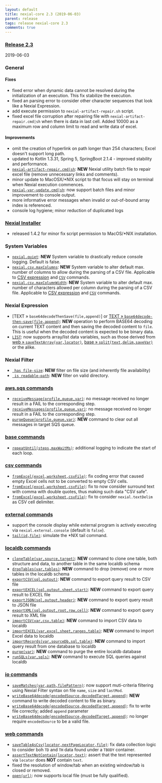 ```yaml
---
layout: default
title: nexial-core 2.3 (2019-06-03)
parent: release
tags: release nexial-core 2.3
comments: true
---
```


### <a href="https://github.com/nexiality/nexial-core/releases/tag/nexial-core-v2.3_0518" class="external-link" target="_nexial_link">Release 2.3</a>
2019-06-03

### General
#### Fixes
- fixed error when dynamic data cannot be resolved during the initialization of an execution. This fix stabilize the 
  execution.
- fixed an parsing error to consider other character sequences that look like a Nexial Expression.
- add execute permission to `nexial-artifact-repair.sh` script.
- fixed excel file corruption after repairing file with `nexial-artifact-repair.cmd|sh` when there is data in last cell. 
  Added 10000 as a maximum row and column limit to read and write data of excel.

#### Improvements
- omit the creation of hyperlink on path longer than 254 characters; Excel doesn't support long path.
- updated to Kotlin 1.3.31, Spring 5, SpringBoot 2.1.4 - improved stability and performance.
- [`nexial-artifact-repair.cmd|sh`](../userguide/BatchFiles#nexial-artifact-repaircmd--nexial-artifact-repairsh): 
  **NEW** Nexial utility batch file to repair excel file (remove unnecessary links and comments).
- minor update to MacOSX/*NIX script to that focus will stay on terminal when Nexial execution commences.
- [`nexial-var-update.cmd|sh`](../userguide/BatchFiles##nexial-variable-updatecmd--nexial-variable-updatesh): 
  now support batch files and minor improvement to console output.
- more informative error messages when invalid or out-of-bound array index is referenced.
- console log hygiene; minor reduction of duplicated logs

### [Nexial Installer](https://github.com/nexiality/nexial-installer)
- released 1.4.2 for minor fix script permission to MacOS/*NIX installation.

### System Variables
- [`nexial.quiet`](../systemvars/index#nexial.quiet): **NEW** System variable to drastically reduce console logging. 
  Default is false.
- [`nexial.csv.maxColumns`](../systemvars/index#nexial.csv.maxColumns): **NEW** System variable to alter default max.
  number of columns to allow during the parsing of a CSV file. Applicable to 
  [CSV expression](../expressions/CSVexpression#parseconfig) and [`CSV`](../commands/csv) commands.
- [`nexial.csv.maxColumnWidth`](../systemvars/index#nexial.csv.maxColumnWidth): **NEW** System variable to alter default 
  max. number of characters allowed per column during the parsing of a CSV file. Applicable to 
  [CSV expression](../expressions/CSVexpression#parseconfig) and [`CSV`](../commands/csv) commands.

### Nexial Expression
- [TEXT &raquo; `base64decodeThenSave(file,append)`] or [TEXT &raquo; `base64decode-then-save(file,append)`](../expressions/TEXTexpression): 
  **NEW** operation to perform BASE64 decoding on current TEXT content and then saving the decoded content to `file`. 
  This is useful when the decoded content is expected to be binary data. 
- [`LIST`](../expressions/LISTexpression): now supports array/list data variables, such as those derived from
  [web &raquo; `saveTextArray(var,locator)`](../commands/web/saveTextArray(var,locator)), 
  [base &raquo; `split(text,delim,saveVar)`](../commands/base/split(text,delim,saveVar)) or the alike.

### Nexial Filter
- [` has file-size`](../flowcontrols/filter#description): **NEW** filter on file size (and inherently file availability)
- [` is readable-path`](../flowcontrols/filter#description): **NEW** filter on valid directory.

### [aws.sqs commands](../commands/aws.sqs)
- [`receiveMessage(profile,queue,var)`](../commands/aws.sqs/receiveMessage(profile,queue,var)): no message received no 
  longer result in a FAIL to the corresponding step.
- [`receiveMessages(profile,queue,var)`](../commands/aws.sqs/receiveMessages(profile,queue,var)): no message received 
  no longer result in a FAIL to the corresponding step.
- [`purgeQueue(profile,queue,var)`](../commands/aws.sqs/purgeQueue(profile,queue,var)): **NEW** command to clear out 
  all messages in target SQS queue.

### [base commands](../commands/base)
- [`repeatUntil(steps,maxWaitMs)`](../commands/base/repeatUntil(steps,maxWaitMs)): additional logging to indicate the
  start of each loop.

### [csv commands](../commands/csv)
- [`fromExcel(excel,worksheet,csvFile)`](../commands/csv/fromExcel(excel,worksheet,csvFile)): fix coding error that 
  caused empty Excel cells not to be converted to empty CSV cells.
- [`fromExcel(excel,worksheet,csvFile)`](../commands/csv/fromExcel(excel,worksheet,csvFile)): fix to now consider
  surround text with comma with double quotes, thus making such data "CSV safe".
- [`fromExcel(excel,worksheet,csvFile)`](../commands/csv/fromExcel(excel,worksheet,csvFile)): fix to consider 
  `nexial.textDelim` as CSV cell delimiter.

### [external commands](../commands/external)
- support the console display while external program is actively executing via `nexial.external.console` (default is `false`).
- [`tail(id,file)`](../commands/external/tail(id,file)): simulate the *NIX tail command.

### [localdb commands](../commands/localdb)
- [`cloneTable(var,source,target)`](../commands/localdb/cloneTable(var,source,target)): **NEW** command to clone one
  table, both structure and data, to another table in the same localdb schema
- [`dropTables(var,tables)`](../commands/localdb/dropTables(var,tables)): **NEW** command to drop (remove) one or more 
  tables in the localdb schema
- [`exportCSV(sql,output)`](../commands/localdb/exportCSV(sql,output)): **NEW** command to export query result to CSV file
- [`exportEXCEL(sql,output,sheet,start)`](../commands/localdb/exportEXCEL(sql,output,sheet,start)): **NEW** command
   to export query result to EXCEL file
- [`exportJSON(sql,output,header)`](../commands/localdb/exportJSON(sql,output,header)): **NEW** command  to export 
  query result to JSON file
- [`exportXML(sql,output,root,row,cell)`](../commands/localdb/exportXML(sql,output,root,row,cell)): **NEW** command to 
  export query result to XML file
- [`importCSV(var,csv,table)`](../commands/localdb/importCSV(var,csv,table)): **NEW** command to import CSV data to 
  localdb
- [`importEXCEL(var,excel,sheet,ranges,table)`](../commands/localdb/importEXCEL(var,excel,sheet,ranges,table)): **NEW** 
  command to import Excel data to localdb
- [`importRecords(var,sourceDb,sql,table)`](../commands/localdb/importRecords(var,sourceDb,sql,table)): **NEW** command
  to import query result from one database to localdb
- [`purge(var)`](../commands/localdb/purge(var)): **NEW** command to purge the entire localdb database
- [`runSQLs(var,sqls)`](../commands/localdb/runSQLs(var,sqls)): **NEW** command to execute SQL queries against localdb

### [io commands](../commands/io)
- [`saveMatches(var,path,filePattern)`](../commands/io/saveMatches(var,path,filePattern)): now support muti-criteria 
  filtering using Nexial Filter syntax on file `name`, `size` and `lastMod`.
- [`writeBase64decode(encodedSource,decodedTarget,append)`](../commands/io/writeBase64decode(encodedSource,decodedTarget,append)): 
  **NEW** command to write decoded content to file as binary.
- [`writeBase64decode(encodedSource,decodedTarget,append)`](../commands/io/writeBase64decode(encodedSource,decodedTarget,append)): 
  fix to write file correctly; added `append` parameter 
- [`writeBase64decode(encodedSource,decodedTarget,append)`](../commands/io/writeBase64decode(encodedSource,decodedTarget,append)): 
  no longer require `encodedSource` to be a valid file.

### [web commands](../commands/web)
- [`saveTableAsCsv(locator,nextPageLocator,file)`](../commands/web/saveTableAsCsv(locator,nextPageLocator,file)): fix 
  data collection logic to consider boh `TD` and `TH` data found under a `TBODY` container.
- [`assertTextNotContain(locator,text)`](../commands/web/assertTextNotContain(locator,text)): assert that the 
  text represented via `locator` does **NOT** contain `text`.
- fixed the resolution of window/tab when an existing window/tab is closed or removed.  
- [`open(url)`](../commands/web/open(url)): now supports local file (must be fully qualified).
